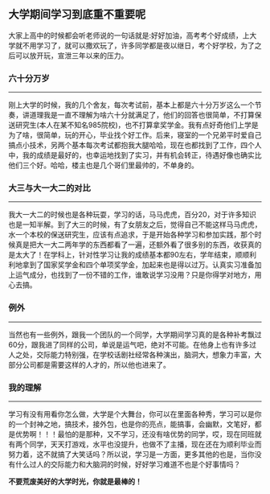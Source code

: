 ## 大学期间学习到底重不重要呢

大家上高中的时候都会听老师说的一句话就是:好好加油，高考考个好成绩，上大学就不用学习了，就可以撒欢玩了，许多同学都是夜以继日，考个好学校，为了之后可以放开玩，宣泄三年以来的压力。

### 六十分万岁
---
刚上大学的时候，我的几个舍友，每次考试前，基本上都是六十分万岁这么一个节奏，讲道理我是一直不理解为啥六十分就满足了，他们的回答也很简单，不打算保送研究生(本人在某不知名985院校)，也不打算拿奖学金。我有点好奇他们上学是为了啥，很简单，玩的开心，毕业找个好工作。后来，寝室的一个兄弟平时爱自己搞点小技术，另两个基本每次考试都抱我大腿哈哈，现在也都找到了工作，四个人中，我的成绩是最好的，也幸运地找到了实习，并有机会转正，待遇好像也确实比他们三个好。哈哈，楼主也是几个哥们里最帅的，不单身的。

### 大三与大一大二的对比
---
我大一大二的时候也是各种玩耍，学习的话，马马虎虎，百分20，对于许多知识也是一知半解。到了大三的时候，有了女朋友之后，觉得自己不能这样马马虎虎，水一个本校的保送研究生，应该有点追求，于是开始各种学习和参加实践，那个时候真是把大一大二两年学的东西都看了一遍，还额外看了很多别的东西，收获真的是太大了！在学科上，针对性学习让我的成绩基本都90左右，学年结束，顺顺利利地拿到了国家奖学金和四个单项奖学金，加起来也是得以过万。认真实习准备加上运气成分，也找到了一份不错的工作，谁敢说学习没用？只是你得学对地方，用心去搞。

### 例外
---
当然也有一些例外，跟我一个团队的一个同学，大学期间学习真的是各种补考飘过60分，跟我进了同样的公司，单说是运气吧，绝对不可能。在他身上也有许多过人之处，交际能力特别强，在学校话剧社经常各种演出，脑洞大，想象力丰富，大部分公司都是需要这样的人才的，所以他也进来了。

### 我的理解
---
学习有没有用看你怎么做，大学是个大舞台，你可以在里面各种秀，学习可以是你的一个封神之地，搞技术，接外包，也是你的亮点，能搞事，会幽默，文笔好，都是优势啊！！！最怕的是那种，又不学习，还没有啥优势的同学，哎，现在同班就有两个同学，天天打游戏，水平也没提升，也做不了主播，现在还在为顺利毕业而努力着，这不就搞了大笑话吗？所以说，学习是一方面，更多其他的也是，当你没有什么过人的交际能力和大脑洞的时候，好好学习难道不也是个好事情吗？

**不要荒废美好的大学时光，你就是最棒的！**